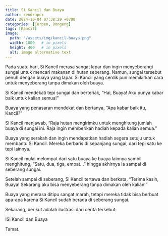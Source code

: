 ```yaml
---
title: Si Kancil dan Buaya
author: rendrapcx
date: 2024-10-04 07:38:29 +0700
categories: [Cerpen, Dongeng]
tags: [Kancil]
image:
  path: "/assets/img/kancil-buaya.png"
  width: 1000   # in pixels
  height: 400   # in pixels
  alt: image alternative text
---
```





Pada suatu hari, Si Kancil merasa sangat lapar dan ingin menyeberangi sungai untuk mencari makanan di hutan seberang. Namun, sungai tersebut penuh dengan buaya yang lapar. Si Kancil yang cerdik pun memikirkan cara untuk menyeberang tanpa dimakan oleh buaya.

Si Kancil mendekati tepi sungai dan berteriak, “Hai, Buaya! Aku punya kabar baik untuk kalian semua!”

Buaya yang penasaran mendekat dan bertanya, “Apa kabar baik itu, Kancil?”

Si Kancil menjawab, “Raja hutan mengirimku untuk menghitung jumlah buaya di sungai ini. Raja ingin memberikan hadiah kepada kalian semua.”

Buaya yang serakah dan ingin mendapatkan hadiah segera setuju untuk membantu Si Kancil. Mereka berbaris di sepanjang sungai, dari tepi satu ke tepi lainnya.

Si Kancil mulai melompat dari satu buaya ke buaya lainnya sambil menghitung, “Satu, dua, tiga, empat…” hingga akhirnya ia sampai di seberang sungai.

Setelah sampai di seberang, Si Kancil tertawa dan berkata, “Terima kasih, Buaya! Sekarang aku bisa menyeberang tanpa dimakan oleh kalian!”

Buaya yang merasa ditipu sangat marah, tetapi mereka tidak bisa berbuat apa-apa karena Si Kancil sudah berada di seberang sungai.

Sekarang, berikut adalah ilustrasi dari cerita tersebut:

!Si Kancil dan Buaya

Tamat.
